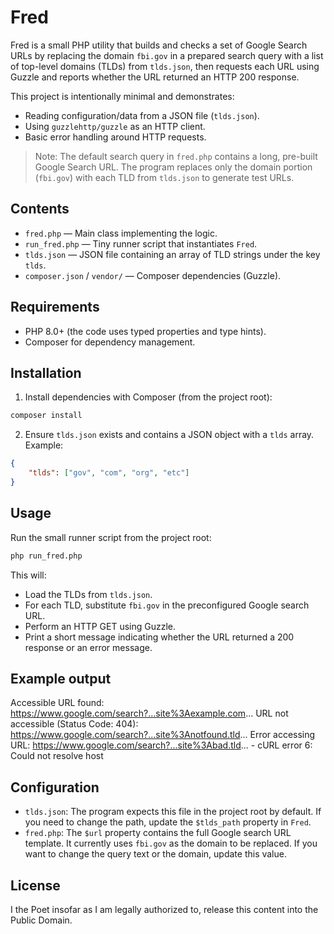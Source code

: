 # Fred

Fred is a small PHP utility that builds and checks a set of Google Search URLs by replacing the domain `fbi.gov` in a prepared search query with a list of top-level domains (TLDs) from `tlds.json`, then requests each URL using Guzzle and reports whether the URL returned an HTTP 200 response.

This project is intentionally minimal and demonstrates:

- Reading configuration/data from a JSON file (`tlds.json`).
- Using `guzzlehttp/guzzle` as an HTTP client.
- Basic error handling around HTTP requests.

> Note: The default search query in `fred.php` contains a long, pre-built Google Search URL. The program replaces only the domain portion (`fbi.gov`) with each TLD from `tlds.json` to generate test URLs.

Contents
--------

- `fred.php` — Main class implementing the logic.
- `run_fred.php` — Tiny runner script that instantiates `Fred`.
- `tlds.json` — JSON file containing an array of TLD strings under the key `tlds`.
- `composer.json` / `vendor/` — Composer dependencies (Guzzle).

Requirements
------------

- PHP 8.0+ (the code uses typed properties and type hints).
- Composer for dependency management.

Installation
------------

1. Install dependencies with Composer (from the project root):

```bash
composer install
```

2. Ensure `tlds.json` exists and contains a JSON object with a `tlds` array. Example:

```json
{
	"tlds": ["gov", "com", "org", "etc"]
}
```

Usage
-----

Run the small runner script from the project root:

```bash
php run_fred.php
```

This will:

- Load the TLDs from `tlds.json`.
- For each TLD, substitute `fbi.gov` in the preconfigured Google search URL.
- Perform an HTTP GET using Guzzle.
- Print a short message indicating whether the URL returned a 200 response or an error message.

Example output
--------------

Accessible URL found: https://www.google.com/search?...site%3Aexample.com... 
URL not accessible (Status Code: 404): https://www.google.com/search?...site%3Anotfound.tld...
Error accessing URL: https://www.google.com/search?...site%3Abad.tld... - cURL error 6: Could not resolve host

Configuration
-------------

- `tlds.json`: The program expects this file in the project root by default. If you need to change the path, update the `$tlds_path` property in `Fred`.
- `fred.php`: The `$url` property contains the full Google search URL template. It currently uses `fbi.gov` as the domain to be replaced. If you want to change the query text or the domain, update this value.

License
-------

I the Poet insofar as I am legally authorized to, release this content into the Public Domain.
